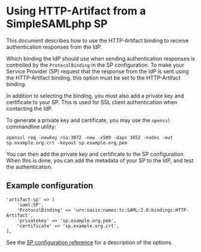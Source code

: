 Using HTTP-Artifact from a SimpleSAMLphp SP
===========================================

This document describes how to use the HTTP-Artifact binding to receive authentication responses from the IdP.

Which binding the IdP should use when sending authentication responses is controlled by the `ProtocolBinding` in the SP configuration.
To make your Service Provider (SP) request that the response from the IdP is sent using the HTTP-Artifact binding, this option must be set to the HTTP-Artifact binding.

In addition to selecting the binding, you must also add a private key and certificate to your SP.
This is used for SSL client authentication when contacting the IdP.

To generate a private key and certificate, you may use the `openssl` commandline utility:

    openssl req -newkey rsa:3072 -new -x509 -days 3652 -nodes -out sp.example.org.crt -keyout sp.example.org.pem

You can then add the private key and certificate to the SP configuration.
When this is done, you can add the metadata of your SP to the IdP, and test the authentication.

Example configuration
---------------------

    'artifact-sp' => [
        'saml:SP',
        'ProtocolBinding' => 'urn:oasis:names:tc:SAML:2.0:bindings:HTTP-Artifact',
        'privatekey' => 'sp.example.org.pem',
        'certificate' => 'sp.example.org.crt',
    ],

See the [SP configuration reference](./saml:sp) for a description of the options.
